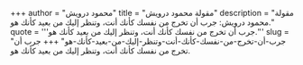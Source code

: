 +++
author = "محمود درويش"
title = "مقولة محمود درويش"
description = "مقولة محمود درويش: جرب أن تخرج من نفسك كأنك أنت، وتنظر إليك من بعيد كأنك هو."
quote = '''جرب أن تخرج من نفسك كأنك أنت، وتنظر إليك من بعيد كأنك هو.'''
slug = "جرب-أن-تخرج-من-نفسك-كأنك-أنت-وتنظر-إليك-من-بعيد-كأنك-هو"
+++
جرب أن تخرج من نفسك كأنك أنت، وتنظر إليك من بعيد كأنك هو.
